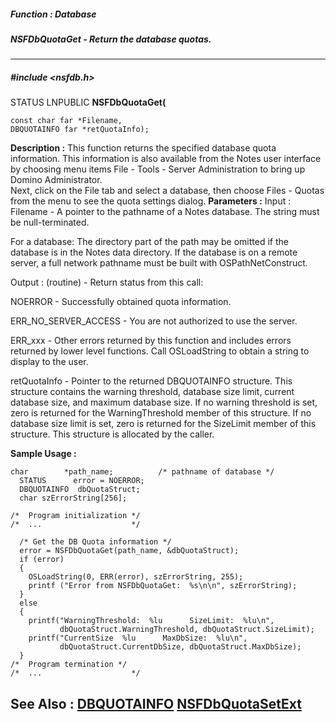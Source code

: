 ##### Function : Database
##### NSFDbQuotaGet - Return the database quotas.
---
##### #include <nsfdb.h>
STATUS LNPUBLIC **NSFDbQuotaGet(**

	const char far *Filename,
	DBQUOTAINFO far *retQuotaInfo);
**Description :**
This function returns the specified database quota information.  This 
information is also available from the Notes user interface by choosing menu 
items File - Tools - Server Administration to bring up Domino Administrator.  
Next, click on the File tab and select a database, then choose Files - Quotas 
from the menu to see the quota settings dialog.
**Parameters :**
Input :
Filename  -  A pointer to the pathname of a Notes database. The string must be null-terminated.

For a database: The directory part of the path may be omitted if the database is in the Notes data directory.  If the database is on a remote server, a full network pathname must be built with OSPathNetConstruct.

Output :
(routine)  -  Return status from this call: 

NOERROR - Successfully obtained quota information.

ERR_NO_SERVER_ACCESS - You are not authorized to use the server.

ERR_xxx - Other errors returned by this function and includes errors returned by lower level functions. Call OSLoadString to obtain a string to display to the user.


retQuotaInfo  -  Pointer to the returned DBQUOTAINFO structure.  This structure contains the warning threshold, database size limit, current database size, and maximum database size.  If no warning threshold is set, zero is returned for the WarningThreshold member of this structure.  If no database size limit is set, zero is returned for the SizeLimit member of this structure.  This structure is allocated by the caller.

**Sample Usage :**
```
char        *path_name;          /* pathname of database */
  STATUS      error = NOERROR;
  DBQUOTAINFO  dbQuotaStruct;
  char szErrorString[256];
   
/*  Program initialization */
/*  ...                    */            

  /* Get the DB Quota information */
  error = NSFDbQuotaGet(path_name, &dbQuotaStruct);
  if (error)
  {
    OSLoadString(0, ERR(error), szErrorString, 255);
    printf ("Error from NSFDbQuotaGet:  %s\n\n", szErrorString);
  }
  else
  {
    printf("WarningThreshold:  %lu      SizeLimit:  %lu\n",
           dbQuotaStruct.WarningThreshold, dbQuotaStruct.SizeLimit);
    printf("CurrentSize  %lu      MaxDbSize:  %lu\n",
           dbQuotaStruct.CurrentDbSize, dbQuotaStruct.MaxDbSize);
  }
/*  Program termination */
/*  ...                    */ 

```
**See Also :**
[DBQUOTAINFO](D:/md_files/DBQUOTAINFO.md)
[NSFDbQuotaSetExt](D:/md_files/NSFDbQuotaSetExt.md)
---
